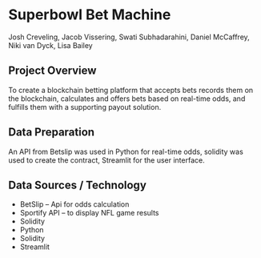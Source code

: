 # Superbowl Bet Machine
Josh Creveling, Jacob Vissering, Swati Subhadarahini, Daniel McCaffrey, Niki van Dyck, Lisa Bailey

## Project Overview 
To create a blockchain betting platform that accepts bets records them on the blockchain, calculates and offers bets based on real-time odds, and fulfills them with a supporting payout solution.  

## Data Preparation
An API from Betslip was used in Python for real-time odds, solidity was used to create the contract, Streamlit for the user interface.   

## Data Sources / Technology 
*	BetSlip – Api for odds calculation 
*	Sportify API – to display NFL game results
*	Solidity 
*	Python 
*	Solidity 
*	Streamlit 


